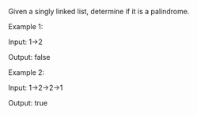 ﻿Given a singly linked list, determine if it is a palindrome.

Example 1:

Input: 1->2

Output: false

Example 2:

Input: 1->2->2->1

Output: true